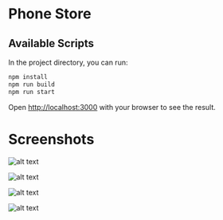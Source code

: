 # Phone Store

## Available Scripts

In the project directory, you can run:

```bash
npm install
npm run build
npm run start
```

Open [http://localhost:3000](http://localhost:3000) with your browser to see the result.

# Screenshots

![alt text](https://github.com/ithunter101/phone-store/blob/main/screenshots/1.png)


![alt text](https://github.com/ithunter101/phone-store/blob/main/screenshots/2.png)


![alt text](https://github.com/ithunter101/phone-store/blob/main/screenshots/3.png)


![alt text](https://github.com/ithunter101/phone-store/blob/main/screenshots/4.png)

